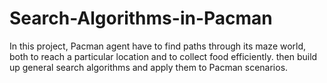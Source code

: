 # Search-Algorithms-in-Pacman
In this project, Pacman agent have to find paths through its maze world, both to reach a particular location and to collect food efficiently. then build up general search algorithms and apply them to Pacman scenarios.
